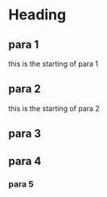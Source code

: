 # Heading

## para 1
this is the starting of para 1

## para 2
this is the starting of para 2

## para 3

## para 4

### para 5